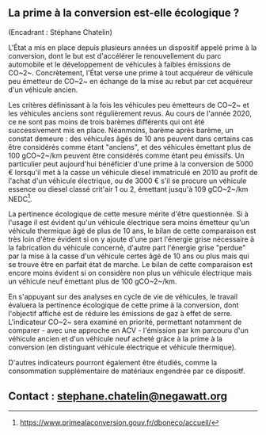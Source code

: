 ## La prime à la conversion est-elle écologique ?

(Encadrant : Stéphane Chatelin)

L'État a mis en place depuis plusieurs années un dispositif appelé prime
à la conversion, dont le but est d'accélérer le renouvellement du parc
automobile et le développement de véhicules à faibles émissions de
CO~2~. Concrètement, l'État verse une prime à tout acquéreur de véhicule
peu émetteur de CO~2~ en échange de la mise au rebut par cet acquéreur
d'un véhicule ancien.

Les critères définissant à la fois les véhicules peu émetteurs de CO~2~
et les véhicules anciens sont régulièrement revus. Au cours de l'année
2020, ce ne sont pas moins de trois barèmes différents qui ont été
successivement mis en place. Néanmoins, barème après barème, un constat
demeure : des véhicules âgés de 10 ans peuvent dans certains cas être
considérés comme étant "anciens", et des véhicules émettant plus de 100
gCO~2~/km peuvent être considérés comme étant peu émissifs. Un
particulier peut aujourd'hui bénéficier d'une prime à la conversion de
5000 € lorsqu'il met à la casse un véhicule diesel immatriculé en 2010
au profit de l'achat d'un véhicule électrique, ou de 3000 € s'il se
procure un véhicule essence ou diesel classé crit'air 1 ou 2, émettant
jusqu'à 109 gCO~2~/km NEDC[^1].

La pertinence écologique de cette mesure mérite d'être questionnée. Si à
l'usage il est évident qu'un véhicule électrique sera moins émetteur
qu'un véhicule thermique âgé de plus de 10 ans, le bilan de cette
comparaison est très loin d'être évident si on y ajoute d'une part
l'énergie grise nécessaire à la fabrication du véhicule concerné,
d'autre part l'énergie grise "perdue" par la mise à la casse d'un
véhicule certes âgé de 10 ans ou plus mais qui se trouve être en parfait
état de marche. Le bilan de cette comparaison est encore moins évident
si on considère non plus un véhicule électrique mais un véhicule neuf
émettant plus de 100 gCO~2~/km.

En s'appuyant sur des analyses en cycle de vie de véhicules, le travail
évaluera la pertinence écologique de cette prime à la conversion, dont
l'objectif affiché est de réduire les émissions de gaz à effet de serre.
L'indicateur CO~2~ sera examiné en priorité, permettant notamment de
comparer - avec une approche en ACV - l'émission par km parcouru d'un
véhicule ancien et d'un véhicule neuf acheté grâce à la prime à la
conversion (en distinguant véhicule électrique et véhicule thermique).

D'autres indicateurs pourront également être étudiés, comme la
consommation supplémentaire de matériaux engendrée par ce dispositf.

## Contact : stephane.chatelin@negawatt.org

[^1]: https://www.primealaconversion.gouv.fr/dboneco/accueil/
